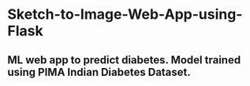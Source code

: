 ﻿# Sketch-to-Image-Web-App-using-Flask
## ML web app to predict diabetes. Model trained using PIMA Indian Diabetes Dataset.
